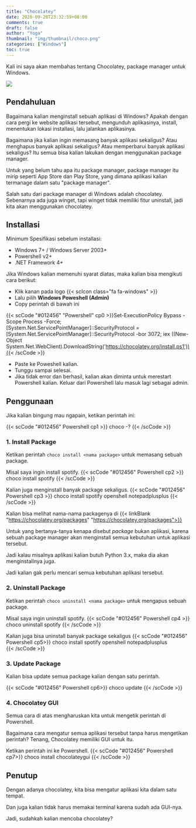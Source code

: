 ```yaml
---
title: "Chocolatey"
date: 2020-09-20T23:32:59+08:00
comments: true
draft: false
author: "Yoga"
thumbnail: "img/thumbnail/choco.png"
categories: ["Windows"]
toc: true
---
```


Kali ini saya akan membahas tentang Chocolatey, package manager untuk Windows.
<!--more-->

![](/img/thumbnail/choco.png)

## Pendahuluan

Bagaimana kalian menginstall sebuah aplikasi di Windows? Apakah dengan cara pergi ke website aplikasi tersebut, mengunduh aplikasinya, install, menentukan lokasi installasi, lalu jalankan aplikasinya.

Bagaimana jika kalian ingin memasang banyak aplikasi sekaligus? Atau menghapus banyak aplikasi sekaligus? Atau memperbarui banyak aplikasi sekaligus?
Itu semua bisa kalian lakukan dengan menggunakan package manager.

Untuk yang belum tahu apa itu package manager, package manager itu mirip seperti App Store dan Play Store, yang dimana aplikasi kalian termanage dalam satu "package manager".

Salah satu dari package manager di Windows adalah chocolatey. Sebenarnya ada juga winget, tapi winget tidak memiliki fitur uninstall, jadi kita akan menggunakan chocolatey.

## Installasi

Minimum Spesifikasi sebelum installasi:

+ Windows 7+ / Windows Server 2003+
+ Powershell v2+
+ .NET Framework 4+

Jika Windows kalian memenuhi syarat diatas, maka kalian bisa mengikuti cara berikut:

+ Klik kanan pada logo {{< scIcon class="fa fa-windows" >}}
+ Lalu pilih **Windows Poweshell (Admin)**
+ Copy perintah di bawah ini

{{< scCode "#012456" "Powershell" cp0 >}}Set-ExecutionPolicy Bypass -Scope Process -Force; [System.Net.ServicePointManager]::SecurityProtocol = [System.Net.ServicePointManager]::SecurityProtocol -bor 3072; iex ((New-Object System.Net.WebClient).DownloadString('https://chocolatey.org/install.ps1')){{< /scCode >}}

+ Paste ke Poweshell kalian.
+ Tunggu sampai selesai.
+ Jika tidak error dan berhasil, kalian akan diminta untuk merestart Powershell kalian. Keluar dari Powershell lalu masuk lagi sebagai admin.

## Penggunaan

Jika kalian bingung mau ngapain, ketikan perintah ini:

{{< scCode "#012456" Powershell cp1 >}}
choco -?
 {{< /scCode >}}

### 1. Install Package

 Ketikan perintah `choco install <nama package>` untuk memasang sebuah package.

Misal saya ingin install spotify.
{{< scCode "#012456" Powershell cp2 >}}
choco install spotify
{{< /scCode >}}

 Kalian juga menginstall banyak package sekaligus.
  {{< scCode "#012456" Powershell cp3 >}}
choco install spotify openshell notepadplusplus
 {{< /scCode >}}

 Kalian bisa melihat nama-nama packagenya di  {{< linkBlank "https://chocolatey.org/packages" "https://chocolatey.org/packages">}}

 Untuk yang bertanya-tanya kenapa disebut _package_ bukan aplikasi, karena sebuah package manager akan menginstall semua kebutuhan untuk aplikasi tersebut.

 Jadi kalau misalnya aplikasi kalian butuh Python 3.x, maka dia akan menginstallnya juga.

 Jadi kalian gak perlu mencari semua kebutuhan aplikasi tersebut.

### 2. Uninstall Package

 Ketikan perintah `choco uninstall <nama package>` untuk mengapus sebuah package.

Misal saya ingin uninstall spotify.
{{< scCode "#012456" Powershell cp4 >}}
choco uninstall spotify
{{< /scCode >}}

Kalian juga bisa uninstall banyak package sekaligus
{{< scCode "#012456" Powershell cp5>}}
choco install spotify openshell notepadplusplus <br>
{{< /scCode >}}

### 3. Update Package

Kalian bisa update semua package kalian dengan satu perintah.

{{< scCode "#012456" Powershell cp6>}}
choco update
{{< /scCode >}}

### 4. Chocolatey GUI

Semua cara di atas mengharuskan kita untuk mengetik perintah di Powershell.

Bagaimana cara mengatur semua aplikasi tersebut tanpa harus mengetikan perintah? Tenang, Chocolatey memiliki GUI untuk itu.

Ketikan perintah ini ke Powershell.
{{< scCode "#012456" Powershell cp7>}}
choco install chocolateygui
{{< /scCode >}}

## Penutup
Dengan adanya chocolatey, kita bisa mengatur aplikasi kita dalam satu tempat.

Dan juga kalian tidak harus memakai terminal karena sudah ada GUI-nya.

Jadi, sudahkah kalian mencoba chocolatey?




<!--
Id : 851 8961 4230
pass: 12345
-->
